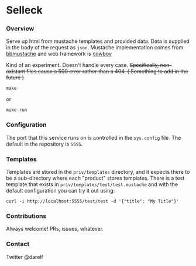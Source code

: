 # Selleck

### Overview

Serve up html from mustache templates and provided data. Data is supplied in the
body of the request as `json`. Mustache implementation comes from
[bbmustache](https://github.com/soranoba/bbmustache) and web framework is
[cowboy](https://ninenines.eu/)

Kind of an experiment. Doesn't handle every case. ~~Specifically, non-existant files
cause a 500 error rather than a 404. ( Something to add in the future )~~

    make

or

    make run

### Configuration

The port that this service runs on is controlled in the `sys.config` file.
The default in the repository is `5555`.

### Templates

Templates are stored in the `priv/templates` directory, and it expects there
to be a sub-directory where each "product" stores templates. There is a test
template that exists in `priv/templates/test/test.mustache` and with the
default configuration you can try it out using:

    curl -i http://localhost:5555/test/test -d '{"title": "My Title"}'

### Contributions

Always welcome! PRs, issues, whatever.

### Contact

Twitter @darelf
